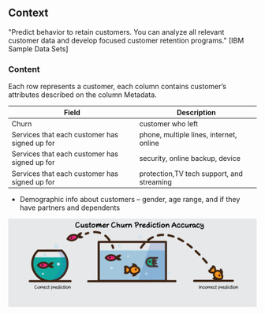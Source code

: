 ## Context
"Predict behavior to retain customers. You can analyze all relevant customer data and develop focused customer retention programs." [IBM Sample Data Sets]

### Content
Each row represents a customer, each column contains customer’s attributes described on the column Metadata.





|Field                                         |Description                               |
|----------------------------------------------|------------------------------------------|
|Churn                                         |customer who left                         |                                 
|Services that each customer has signed up for |phone, multiple lines, internet, online   |
|Services that each customer has signed up for |security, online backup, device           |
|Services that each customer has signed up for |protection,TV tech support, and streaming |



* Demographic info about customers – gender, age range, and if they have partners and dependents

![image](Images/churn.jpeg)


```python

```
